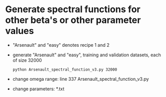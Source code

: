 # Generate spectral functions for other beta's or other parameter values

* "Arsenault" and "easy" denotes recipe 1 and 2 

* generate "Arsenault" and "easy", training and validation datasets, each of size 32000

  ``` 
  python Arsenault_spectral_function_v3.py 32000
  ```

* change omega range: line 337 Arsenault_spectral_function_v3.py

* change parameters: *.txt
